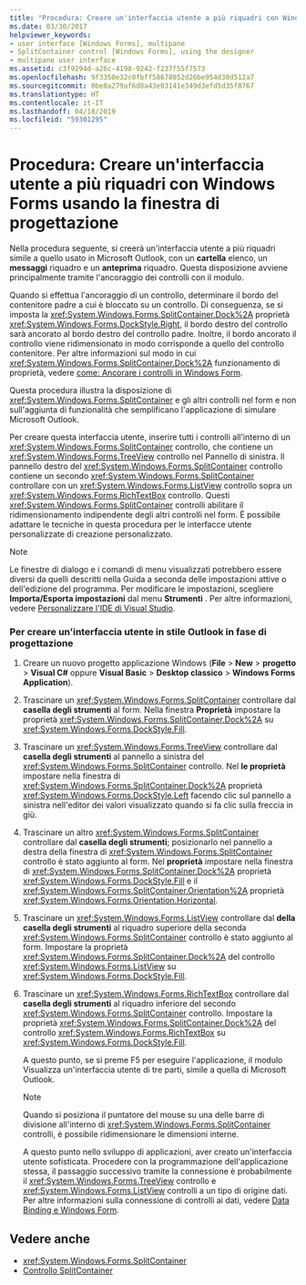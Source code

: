 ```yaml
---
title: "Procedura: Creare un'interfaccia utente a più riquadri con Windows Forms usando la finestra di progettazione"
ms.date: 03/30/2017
helpviewer_keywords:
- user interface [Windows Forms], multipane
- SplitContainer control [Windows Forms], using the designer
- multipane user interface
ms.assetid: c3f9294d-a26c-4198-9242-f237f55f7573
ms.openlocfilehash: 9f3350e32c0fbff58678052d26be954d30d512a7
ms.sourcegitcommit: 0be8a279af6d8a43e03141e349d3efd5d35f8767
ms.translationtype: HT
ms.contentlocale: it-IT
ms.lasthandoff: 04/18/2019
ms.locfileid: "59301295"
---
```

# <a name="how-to-create-a-multipane-user-interface-with-windows-forms-using-the-designer"></a>Procedura: Creare un'interfaccia utente a più riquadri con Windows Forms usando la finestra di progettazione
Nella procedura seguente, si creerà un'interfaccia utente a più riquadri simile a quello usato in Microsoft Outlook, con un **cartella** elenco, un **messaggi** riquadro e un **anteprima** riquadro. Questa disposizione avviene principalmente tramite l'ancoraggio dei controlli con il modulo.  
  
 Quando si effettua l'ancoraggio di un controllo, determinare il bordo del contenitore padre a cui è bloccato su un controllo. Di conseguenza, se si imposta la <xref:System.Windows.Forms.SplitContainer.Dock%2A> proprietà <xref:System.Windows.Forms.DockStyle.Right>, il bordo destro del controllo sarà ancorato al bordo destro del controllo padre. Inoltre, il bordo ancorato il controllo viene ridimensionato in modo corrisponde a quello del controllo contenitore. Per altre informazioni sul modo in cui <xref:System.Windows.Forms.SplitContainer.Dock%2A> funzionamento di proprietà, vedere [come: Ancorare i controlli in Windows Form](how-to-dock-controls-on-windows-forms.md).  
  
 Questa procedura illustra la disposizione di <xref:System.Windows.Forms.SplitContainer> e gli altri controlli nel form e non sull'aggiunta di funzionalità che semplificano l'applicazione di simulare Microsoft Outlook.  
  
 Per creare questa interfaccia utente, inserire tutti i controlli all'interno di un <xref:System.Windows.Forms.SplitContainer> controllo, che contiene un <xref:System.Windows.Forms.TreeView> controllo nel Pannello di sinistra. Il pannello destro del <xref:System.Windows.Forms.SplitContainer> controllo contiene un secondo <xref:System.Windows.Forms.SplitContainer> controllare con un <xref:System.Windows.Forms.ListView> controllo sopra un <xref:System.Windows.Forms.RichTextBox> controllo. Questi <xref:System.Windows.Forms.SplitContainer> controlli abilitare il ridimensionamento indipendente degli altri controlli nel form. È possibile adattare le tecniche in questa procedura per le interfacce utente personalizzate di creazione personalizzato.  
  
> [!NOTE]
>  Le finestre di dialogo e i comandi di menu visualizzati potrebbero essere diversi da quelli descritti nella Guida a seconda delle impostazioni attive o dell'edizione del programma. Per modificare le impostazioni, scegliere **Importa/Esporta impostazioni** dal menu **Strumenti** . Per altre informazioni, vedere [Personalizzare l'IDE di Visual Studio](/visualstudio/ide/personalizing-the-visual-studio-ide).  
  
### <a name="to-create-an-outlook-style-user-interface-at-design-time"></a>Per creare un'interfaccia utente in stile Outlook in fase di progettazione  
  
1. Creare un nuovo progetto applicazione Windows (**File** > **New** > **progetto** > **Visual C#** oppure **Visual Basic** > **Desktop classico** > **Windows Forms Application**).  
  
2. Trascinare un <xref:System.Windows.Forms.SplitContainer> controllare dal **casella degli strumenti** al form. Nella finestra **Proprietà** impostare la proprietà <xref:System.Windows.Forms.SplitContainer.Dock%2A> su <xref:System.Windows.Forms.DockStyle.Fill>.  
  
3. Trascinare un <xref:System.Windows.Forms.TreeView> controllare dal **casella degli strumenti** al pannello a sinistra del <xref:System.Windows.Forms.SplitContainer> controllo. Nel **le proprietà** impostare nella finestra di <xref:System.Windows.Forms.SplitContainer.Dock%2A> proprietà <xref:System.Windows.Forms.DockStyle.Left> facendo clic sul pannello a sinistra nell'editor dei valori visualizzato quando si fa clic sulla freccia in giù.  
  
4. Trascinare un altro <xref:System.Windows.Forms.SplitContainer> controllare dal **casella degli strumenti**; posizionarlo nel pannello a destra della finestra di <xref:System.Windows.Forms.SplitContainer> controllo è stato aggiunto al form. Nel **proprietà** impostare nella finestra di <xref:System.Windows.Forms.SplitContainer.Dock%2A> proprietà <xref:System.Windows.Forms.DockStyle.Fill> e il <xref:System.Windows.Forms.SplitContainer.Orientation%2A> proprietà <xref:System.Windows.Forms.Orientation.Horizontal>.  
  
5. Trascinare un <xref:System.Windows.Forms.ListView> controllare dal **della casella degli strumenti** al riquadro superiore della seconda <xref:System.Windows.Forms.SplitContainer> controllo è stato aggiunto al form. Impostare la proprietà <xref:System.Windows.Forms.SplitContainer.Dock%2A> del controllo <xref:System.Windows.Forms.ListView> su <xref:System.Windows.Forms.DockStyle.Fill>.  
  
6. Trascinare un <xref:System.Windows.Forms.RichTextBox> controllare dal **casella degli strumenti** al riquadro inferiore del secondo <xref:System.Windows.Forms.SplitContainer> controllo. Impostare la proprietà <xref:System.Windows.Forms.SplitContainer.Dock%2A> del controllo <xref:System.Windows.Forms.RichTextBox> su <xref:System.Windows.Forms.DockStyle.Fill>.  
  
     A questo punto, se si preme F5 per eseguire l'applicazione, il modulo Visualizza un'interfaccia utente di tre parti, simile a quella di Microsoft Outlook.  
  
    > [!NOTE]
    >  Quando si posiziona il puntatore del mouse su una delle barre di divisione all'interno di <xref:System.Windows.Forms.SplitContainer> controlli, è possibile ridimensionare le dimensioni interne.  
  
     A questo punto nello sviluppo di applicazioni, aver creato un'interfaccia utente sofisticata. Procedere con la programmazione dell'applicazione stessa, il passaggio successivo tramite la connessione è probabilmente il <xref:System.Windows.Forms.TreeView> controllo e <xref:System.Windows.Forms.ListView> controlli a un tipo di origine dati. Per altre informazioni sulla connessione di controlli ai dati, vedere [Data Binding e Windows Form](../data-binding-and-windows-forms.md).  
  
## <a name="see-also"></a>Vedere anche

- <xref:System.Windows.Forms.SplitContainer>
- [Controllo SplitContainer](splitcontainer-control-windows-forms.md)
